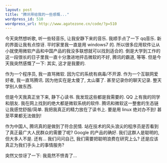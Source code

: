 ```yaml
--- 
layout: post
title: "腾讯带给我的一些感慨..."
wordpress_id: 510
wordpress_url: http://www.agatezone.cn/code/?p=510
---
```

今天突然想听歌, 听一些轻音乐, 让我安静下来的音乐. 我顺手点了一下 qq音乐. 新的界面让我有点惊讶. 平时家里我一直是用 windows7 的. 所以很多应用软件让从小就使用微软产品和中国产品的我没多联想就可以找到适合的. 倒是大学到工作的这一段很长的日子里我一直十分激进地抨击微软的不好, 腾讯的霸道, 等等. 但是今天我突然感慨了一下: 其实, 这才是我要的.

作为一个程序员, 我一直骂微软. 因为它的系统有病毒/不开源. 作为一个互联网爱好者, 我一直骂腾讯. 因为他实在是太傻了, 太山寨了. 甚至记录你的聊天记录. 整天学别人做东西.

但是今天我真正坐下来, 静下心读书. 我发现这些都是我需要的. QQ 上有我的同学和朋友. 我在网上找到的绝大都是微软系统的软件. 腾讯和微软这一整套的生态链让我感觉舒服/简单. 我把我真正的精力放在了读书上. 要是用 linux 绝对办不到! 甚至苹果都无法做到!

作为中国人, 腾讯真的是做到了符合民情. 站在技术的风头浪尖的程序员是否看到了真正最广大人民群众的需要了呢? Google 的产品的确好. 我们这群人是聪明的, 但大多人不是. 还有... 我们问问自己, 我们需要把聪明浪费在研究上么? 还是应该真正为我们手头上的事情服务?

突然又惊讶了一下: 我竟然不愤青了...
